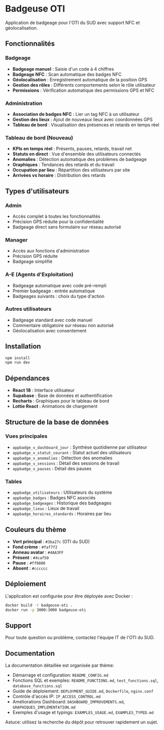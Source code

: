 # Badgeuse OTI

Application de badgeage pour l'OTI du SUD avec support NFC et géolocalisation.

## Fonctionnalités

### Badgeage
- **Badgeage manuel** : Saisie d'un code à 4 chiffres
- **Badgeage NFC** : Scan automatique des badges NFC
- **Géolocalisation** : Enregistrement automatique de la position GPS
- **Gestion des rôles** : Différents comportements selon le rôle utilisateur
- **Permissions** : Vérification automatique des permissions GPS et NFC

### Administration
- **Association de badges NFC** : Lier un tag NFC à un utilisateur
- **Gestion des lieux** : Ajout de nouveaux lieux avec coordonnées GPS
- **Tableau de bord** : Visualisation des présences et retards en temps réel

### Tableau de bord (Nouveau)
- **KPIs en temps réel** : Présents, pauses, retards, travail net
- **Statuts en direct** : Vue d'ensemble des utilisateurs connectés
- **Anomalies** : Détection automatique des problèmes de badgeage
- **Graphiques** : Tendances des retards et du travail
- **Occupation par lieu** : Répartition des utilisateurs par site
- **Arrivées vs horaire** : Distribution des retards

## Types d'utilisateurs

### Admin
- Accès complet à toutes les fonctionnalités
- Précision GPS réduite pour la confidentialité
- Badgeage direct sans formulaire sur réseau autorisé

### Manager
- Accès aux fonctions d'administration
- Précision GPS réduite
- Badgeage simplifié

### A-E (Agents d'Exploitation)
- Badgeage automatique avec code pré-rempli
- Premier badgeage : entrée automatique
- Badgeages suivants : choix du type d'action

### Autres utilisateurs
- Badgeage standard avec code manuel
- Commentaire obligatoire sur réseau non autorisé
- Géolocalisation avec consentement

## Installation

```bash
npm install
npm run dev
```

## Dépendances

- **React 18** : Interface utilisateur
- **Supabase** : Base de données et authentification
- **Recharts** : Graphiques pour le tableau de bord
- **Lottie React** : Animations de chargement

## Structure de la base de données

### Vues principales
- `appbadge_v_dashboard_jour` : Synthèse quotidienne par utilisateur
- `appbadge_v_statut_courant` : Statut actuel des utilisateurs
- `appbadge_v_anomalies` : Détection des anomalies
- `appbadge_v_sessions` : Détail des sessions de travail
- `appbadge_v_pauses` : Détail des pauses

### Tables
- `appbadge_utilisateurs` : Utilisateurs du système
- `appbadge_badges` : Badges NFC associés
- `appbadge_badgeages` : Historique des badgeages
- `appbadge_lieux` : Lieux de travail
- `appbadge_horaires_standards` : Horaires par lieu

## Couleurs du thème

- **Vert principal** : `#3ba27c` (OTI du SUD)
- **Fond crème** : `#faf7f2`
- **Anneau avatar** : `#4AA3FF`
- **Présent** : `#4caf50`
- **Pause** : `#ff9800`
- **Absent** : `#cccccc`

## Déploiement

L'application est configurée pour être déployée avec Docker :

```bash
docker build -t badgeuse-oti .
docker run -p 3000:3000 badgeuse-oti
```

## Support

Pour toute question ou problème, contactez l'équipe IT de l'OTI du SUD. 

## Documentation

La documentation détaillée est organisée par thème:

- Démarrage et configuration: `README_CONFIG.md`
- Fonctions SQL et exemples: `README_FUNCTIONS.md`, `test_functions.sql`, `database_functions.sql`
- Guide de déploiement: `DEPLOYMENT_GUIDE.md`, `Dockerfile`, `nginx.conf`
- Contrôle d'accès IP: `IP_ACCESS_CONTROL.md`
- Améliorations Dashboard: `DASHBOARD_IMPROVEMENTS.md`, `GRAPHIQUES_IMPLEMENTATION.md`
- Exemples d'usage et typings: `EXAMPLES_USAGE.md`, `EXAMPLES_TYPED.md`

Astuce: utilisez la recherche du dépôt pour retrouver rapidement un sujet.